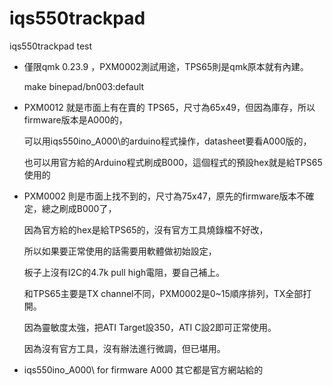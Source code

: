 # iqs550trackpad
iqs550trackpad test

* 僅限qmk 0.23.9 ，PXM0002測試用途，TPS65則是qmk原本就有內建。
  
  make binepad/bn003:default

* PXM0012 就是市面上有在賣的 TPS65，尺寸為65x49，但因為庫存，所以firmware版本是A000的，

  可以用iqs550ino_A000\的arduino程式操作，datasheet要看A000版的，

  也可以用官方給的Arduino程式刷成B000，這個程式的預設hex就是給TPS65使用的
      
* PXM0002 則是市面上找不到的，尺寸為75x47，原先的firmware版本不確定，總之刷成B000了，

  因為官方給的hex是給TPS65的，沒有官方工具燒錄檔不好改，

  所以如果要正常使用的話需要用軟體做初始設定，

  板子上沒有I2C的4.7k pull high電阻，要自己補上。

  和TPS65主要是TX channel不同，PXM0002是0~15順序排列，TX全部打開。

  因為靈敏度太強，把ATI Target設350，ATI C設2即可正常使用。

  因為沒有官方工具，沒有辦法進行微調，但已堪用。

* iqs550ino_A000\     for firmware A000
  其它都是官方網站給的
 
